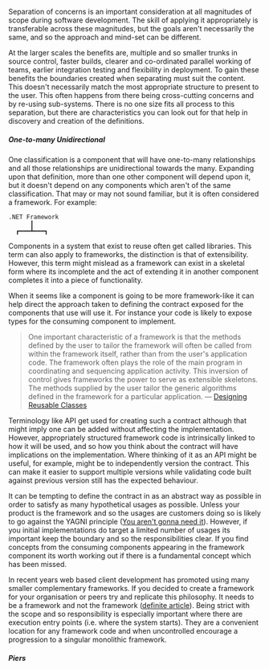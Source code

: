 Separation of concerns is an important consideration at all magnitudes of scope during software development. The skill of applying it appropriately is transferable across these magnitudes, but the goals aren't necessarily the same, and so the approach and mind-set can be different.

At the larger scales the benefits are, multiple and so smaller trunks in source control, faster builds, clearer and co-ordinated parallel working of teams, earlier integration testing and flexibility in deployment. To gain these benefits the boundaries created when separating must suit the content. This doesn't necessarily match the most appropriate structure to present to the user. This often happens from there being cross-cutting concerns and by re-using sub-systems. There is no one size fits all process to this separation, but there are characteristics you can look out for that help in discovery and creation of the definitions.
<h5>One-to-many Unidirectional</h5>
One classification is a component that will have one-to-many relationships and all those relationships are unidirectional towards the many. Expanding upon that definition, more than one other component will depend upon it, but it doesn't depend on any components which aren't of the same classification. That may or may not sound familiar, but it is often considered a framework. For example:

```
.NET Framework
      ┃
  ┏━━━┻━━━┓
```

Components in a system that exist to reuse often get called libraries. This term can also apply to frameworks, the distinction is that of extensibility. However, this term might mislead as a framework can exist in a skeletal form where its incomplete and the act of extending it in another component completes it into a piece of functionality. 

When it seems like a component is going to be more framework-like it can help direct the approach taken to defining the contract exposed for the components that use will use it. For instance your code is likely to expose types for the consuming component to implement.

> One important characteristic of a framework is that the methods defined by the user to tailor the framework will often be called from within the framework itself, rather than from the user's application code. The framework often plays the role of the main program in coordinating and sequencing application activity. This inversion of control gives frameworks the power to serve as extensible skeletons. The methods supplied by the user tailor the generic algorithms defined in the framework for a particular application.
&mdash; [Designing Reusable Classes](http://www.laputan.org/drc/drc.html)

Terminology like API get used for creating such a contract although that might imply one can be added without affecting the implementation. However, appropriately structured framework code is intrinsically linked to how it will be used, and so how you think about the contract will have implications on the implementation. Where thinking of it as an API might be useful, for example, might be to independently version the contract. This can make it easier to support multiple versions while validating code built against previous version still has the expected behaviour.

It can be tempting to define the contract in as an abstract way as possible in order to satisfy as many hypothetical usages as possible. Unless your product is the framework and so the usages are customers doing so is likely to go against the YAGNI principle ([You aren't gonna need it](http://en.wikipedia.org/wiki/You_aren't_gonna_need_it)). However, if you initial implementations do target a limited number of usages its important keep the boundary and so the responsibilities clear. If you find concepts from the consuming components appearing in the framework component its worth working out if there is a fundamental concept which has been missed.

In recent years web based client development has promoted using many smaller complementary frameworks. If you decided to create a framework for your organisation or peers try and replicate this philosophy. It needs to be a framework and not the framework ([definite article](http://en.wikipedia.org/wiki/Article_(grammar)#Definite_article)). Being strict with the scope and so responsibility is especially important where there are execution entry points (i.e. where the system starts). They are a convenient location for any framework code and when uncontrolled encourage a progression to a singular monolithic framework.
<h5>Piers</h5>
